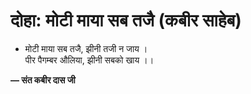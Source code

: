 # दोहा: मोटी माया सब तजै (कबीर साहेब)

- मोटी माया सब तजै, झीनी तजी न जाय ।\
  पीर पैगम्बर औलिया, झीनी सबको खाय ।।

**— संत कबीर दास जी**
